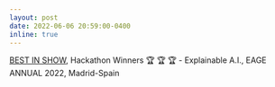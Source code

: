 ```yaml
---
layout: post
date: 2022-06-06 20:59:00-0400
inline: true
---
```


[BEST IN SHOW](https://miguelcorralesg.github.io/blog/2022/KAUST-Hackathon/), Hackathon Winners :trophy: :trophy: :trophy: - Explainable A.I., EAGE ANNUAL 2022, Madrid-Spain 

